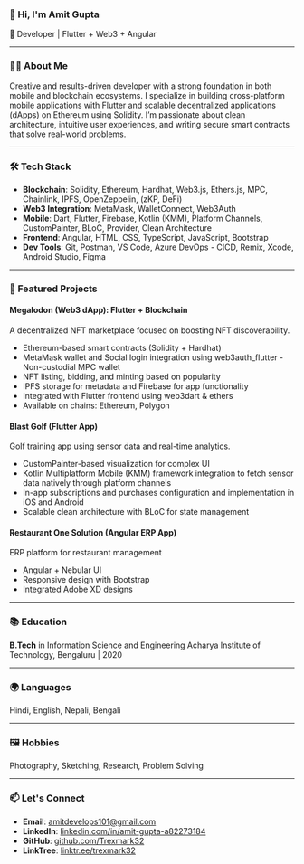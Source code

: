 ### 👋 Hi, I'm Amit Gupta

🚀 Developer | Flutter + Web3 + Angular

---

### 👨‍💻 About Me

Creative and results-driven developer with a strong foundation in both mobile and blockchain ecosystems. I specialize in building cross-platform mobile applications with Flutter and scalable decentralized applications (dApps) on Ethereum using Solidity. I’m passionate about clean architecture, intuitive user experiences, and writing secure smart contracts that solve real-world problems.

---

### 🛠 Tech Stack

* **Blockchain**: Solidity, Ethereum, Hardhat, Web3.js, Ethers.js, MPC, Chainlink, IPFS, OpenZeppelin, (zKP, DeFi)
* **Web3 Integration**: MetaMask, WalletConnect, Web3Auth
* **Mobile**: Dart, Flutter, Firebase, Kotlin (KMM), Platform Channels, CustomPainter, BLoC, Provider, Clean Architecture 
* **Frontend**: Angular, HTML, CSS, TypeScript, JavaScript, Bootstrap
* **Dev Tools**: Git, Postman, VS Code, Azure DevOps - CICD, Remix, Xcode, Android Studio, Figma

---

### 📱 Featured Projects

#### Megalodon (Web3 dApp): Flutter + Blockchain

A decentralized NFT marketplace focused on boosting NFT discoverability.

* Ethereum-based smart contracts (Solidity + Hardhat)
* MetaMask wallet and Social login integration using web3auth_flutter - Non-custodial MPC wallet
* NFT listing, bidding, and minting based on popularity 
* IPFS storage for metadata and Firebase for app functionality
* Integrated with Flutter frontend using web3dart & ethers
* Available on chains: Ethereum, Polygon

#### Blast Golf (Flutter App)

Golf training app using sensor data and real-time analytics.

* CustomPainter-based visualization for complex UI
* Kotlin Multiplatform Mobile (KMM) framework integration to fetch sensor data natively through platform channels
* In-app subscriptions and purchases configuration and implementation in iOS and Android 
* Scalable clean architecture with BLoC for state management

#### Restaurant One Solution (Angular ERP App)

ERP platform for restaurant management

* Angular + Nebular UI
* Responsive design with Bootstrap
* Integrated Adobe XD designs

---

### 📚 Education

**B.Tech** in Information Science and Engineering
Acharya Institute of Technology, Bengaluru | 2020

---

### 🌍 Languages

Hindi, English, Nepali, Bengali

---

### 🖼️ Hobbies

Photography, Sketching, Research, Problem Solving

---

### 📫 Let's Connect

* **Email**: [amitdevelops101@gmail.com](mailto:amitdevelops101@gmail.com)
* **LinkedIn**: [linkedin.com/in/amit-gupta-a82273184](https://www.linkedin.com/in/amit-gupta-a82273184/)
* **GitHub**: [github.com/Trexmark32](https://github.com/Trexmark32)
* **LinkTree**: [linktr.ee/trexmark32](https://linktr.ee/trexmark32)
